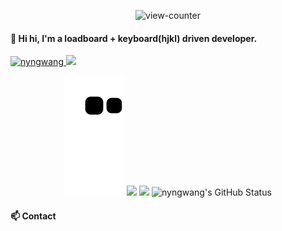 <p align="center"><img src="https://count.getloli.com/get/@nyngwang.github" alt="view-counter"></p>

#### 👋 Hi hi, I'm a loadboard + keyboard(hjkl) driven developer.

<p align="left"> 
  <a href="https://github.com/nyngwang/nyngwang/">
    <img src="https://komarev.com/ghpvc/?username=nyngwang" alt="nyngwang" />
  </a>
  <!-- <a href="http://twitter.com/;;;;;;;;;;;;">
    <img height="20" src="https://img.shields.io/twitter/follow/;;;;;;;;;;;;;;;;?label=Twitter&logo=twitter&style=flat" />
  </a> -->
  <a href="https://github.com/nyngwang">
    <img height="20" src="https://img.shields.io/github/followers/nyngwang?label=follow&logo=github&style=flat" />
  </a>
  <!-- <a href="https://www.reddit.com/user/;;;;;;;;;;;;;;;;;;;;;">
    <img height="20" src="https://img.shields.io/reddit/user-karma/combined/;;;;;;;;;;;;?label=Reddit&logo=reddit&style=flat" />
  </a> -->
  <!-- <a href="https://stackoverflow.com/users/000000000/;;;;;;;;;;;;;;;">
    <img height="20" src="https://img.shields.io/stackexchange/stackoverflow/r/000000000000?label=StackOverflow&logo=stack-overflow&style=flat" />
  </a> -->
</p>

<p align="center">
  <img src="https://raw.githubusercontent.com/nyngwang/nyngwang/output/github-contribution-grid-snake.svg" />
  <img src="https://github-profile-trophy.vercel.app/?username=nyngwang&column=7&theme=onedark" />
  <img src="https://user-images.githubusercontent.com/29489988/155850356-508945f8-0e26-4cb5-bfe7-ceacdba5676a.png" width="1000">
  <img src="https://github-readme-stats.vercel.app/api?username=nyngwang&count_private=true&show_icons=true&theme=tokyonight" alt="nyngwang's GitHub Status">
</p>

<!-- ![nyngwang's GitHub Stats](https://github-readme-stats.vercel.app/api?username=nyngwang&count_private=true&show_icons=true&theme=tokyonight) -->


#### 📫 Contact

<!-- - [/u/nyngwang on reddit](https://afk;sdjf;lkasdjfkl;ajsd;klfjas;lkdjf) -->

<!--
**ibhagwan/ibhagwan** is a ✨ _special_ ✨ repository because its `README.md` (this file) appears on your GitHub profile.

Here are some ideas to get you started:

- 🔭 I’m currently working on ...
- 🌱 I’m currently learning ...
- 👯 I’m looking to collaborate on ...
- 🤔 I’m looking for help with ...
- 💬 Ask me about ...
- 📫 How to reach me: ...
- 😄 Pronouns: ...
- ⚡ Fun fact: ...
-->
